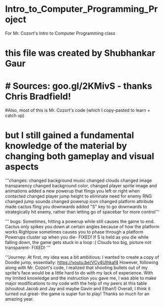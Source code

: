 # Intro_to_Computer_Programming_Project
For Mr. Cozort's Intro to Computer Programming class
# this file was created by Shubhankar Gaur 
# # Sources: goo.gl/2KMivS - thanks Chris Bradfield!
#Also, most of this is Mr. Cozort's code (which I copy-pasted to learn + catch up) 
# but I still gained a fundamental knowledge of the material by changing both gameplay and visual aspects

'''changes: changed background music 
changed clouds 
changed image transparency
changed background color, 
changed player sprite image and animations
added a new powerup that flings you left or right when contacted
changed player jump height to eliminate need for enemy RNG
changed jump sounds
changed powerup icon 
changed platform attribute
made cactus fling you downwards
added "S" key to go downwards to strategically hit enemy, rather than letting go of spacebar for more control'''

''' bugs: 
Sometimes, hitting a powerup while still causes the game to end.
Cactus only spikes you down at certain angles because of how the platform works
Rightpow sometimes causes you to phase through a platform
Powerups cluster up when you die- FIXED!
If S is held as you die while falling down, the game gets stuck in a loop :(
Clouds too big, picture not transparent- FIXED!
'''

'''Journey: At first, my idea was a bit ambitious: I wanted to create a copy of Doodle jump, essentially: https://youtu.be/VCy4UIhkaf4 
However, following along with Mr. Cozort's code, I realized that shooting bullets out of my sprite's face would be a little hard to do with my lack of experience.
With my limited knowledge and the instruction you gave me, I was able to make major modifications to my code with the help of my peers at this table (shoutout Jacob and Jay and maybe Gavin and Ethan!)
Overall, I think it turned out great- the game is super fun to play! Thanks so much for an amazing year.

